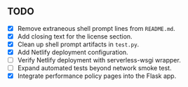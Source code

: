 ## TODO

- [x] Remove extraneous shell prompt lines from `README.md`.
- [x] Add closing text for the license section.
- [x] Clean up shell prompt artifacts in `test.py`.
- [x] Add Netlify deployment configuration.
- [ ] Verify Netlify deployment with serverless-wsgi wrapper.
- [ ] Expand automated tests beyond network smoke test.
- [x] Integrate performance policy pages into the Flask app.
